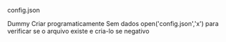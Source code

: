 config.json

Dummy
Criar programaticamente
Sem dados
open('config.json','x') para verificar se o arquivo existe e cria-lo se negativo